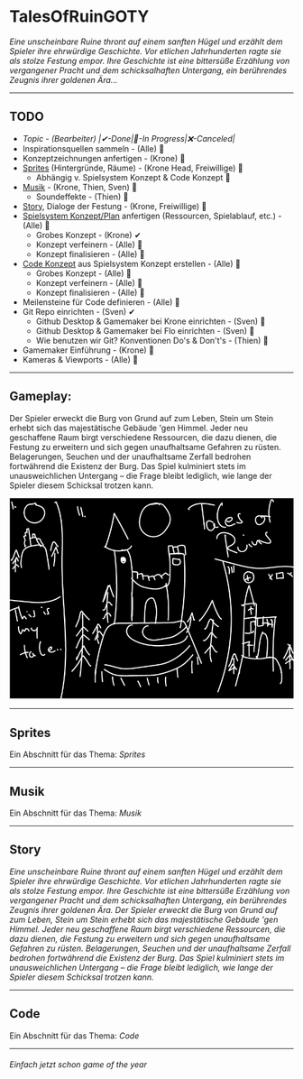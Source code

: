 # TalesOfRuinGOTY
_Eine unscheinbare Ruine thront auf einem sanften Hügel und erzählt dem Spieler ihre ehrwürdige Geschichte. Vor etlichen Jahrhunderten ragte sie als stolze Festung empor. Ihre Geschichte ist eine bittersüße Erzählung von vergangener Pracht und dem schicksalhaften Untergang, ein berührendes Zeugnis ihrer goldenen Ära..._
___
## TODO
- _Topic - (Bearbeiter) |✔-Done|🚧-In Progress|❌-Canceled|_
- Inspirationsquellen sammeln - (Alle) 🚧
- Konzeptzeichnungen anfertigen - (Krone) 🚧
- [Sprites](#Sprites) (Hintergründe, Räume) - (Krone Head, Freiwillige) 🚧
  - Abhängig v. Spielsystem Konzept & Code Konzept 🚧
- [Musik](#Musik) - (Krone, Thien, Sven) 🚧
  - Soundeffekte - (Thien)  🚧
- [Story](#Story), Dialoge der Festung - (Krone, Freiwillige) 🚧
- [Spielsystem Konzept/Plan](#Gameplay) anfertigen (Ressourcen, Spielablauf, etc.) - (Alle) 🚧
  - Grobes Konzept - (Krone) ✔
  - Konzept verfeinern - (Alle) 🚧
  - Konzept finalisieren - (Alle) 🚧
- [Code Konzept](#Code) aus Spielsystem Konzept erstellen - (Alle) 🚧
  - Grobes Konzept - (Alle) 🚧
  - Konzept verfeinern - (Alle) 🚧
  - Konzept finalisieren - (Alle) 🚧
- Meilensteine für Code definieren - (Alle) 🚧
- Git Repo einrichten - (Sven) ✔
  - Github Desktop & Gamemaker bei Krone einrichten - (Sven) 🚧
  - Github Desktop & Gamemaker bei Flo einrichten - (Sven) 🚧
  - Wie benutzen wir Git? Konventionen Do's & Don't's - (Thien) 🚧
- Gamemaker Einführung - (Krone) 🚧
- Kameras & Viewports - (Alle) 🚧
___
## Gameplay:
Der Spieler erweckt die Burg von Grund auf zum Leben, Stein um Stein erhebt sich das majestätische Gebäude 'gen Himmel. Jeder neu geschaffene Raum birgt verschiedene Ressourcen, die dazu dienen, die Festung zu erweitern und sich gegen unaufhaltsame Gefahren zu rüsten. Belagerungen, Seuchen und der unaufhaltsame Zerfall bedrohen fortwährend die Existenz der Burg. Das Spiel kulminiert stets im unausweichlichen Untergang – die Frage bleibt lediglich, wie lange der Spieler diesem Schicksal trotzen kann. 

![Bild kaputt text](Konzepte/Konzeptzeichnungen/Tales_of_Ruins_InitialConcept.png "Konzept 1")

___
## Sprites
Ein Abschnitt für das Thema: _Sprites_
___
## Musik
Ein Abschnitt für das Thema: _Musik_
___
## Story
_Eine unscheinbare Ruine thront auf einem sanften Hügel und erzählt dem Spieler ihre ehrwürdige Geschichte. Vor etlichen Jahrhunderten ragte sie als stolze Festung empor. Ihre Geschichte ist eine bittersüße Erzählung von vergangener Pracht und dem schicksalhaften Untergang, ein berührendes Zeugnis ihrer goldenen Ära. Der Spieler erweckt die Burg von Grund auf zum Leben, Stein um Stein erhebt sich das majestätische Gebäude 'gen Himmel. Jeder neu geschaffene Raum birgt verschiedene Ressourcen, die dazu dienen, die Festung zu erweitern und sich gegen unaufhaltsame Gefahren zu rüsten. Belagerungen, Seuchen und der unaufhaltsame Zerfall bedrohen fortwährend die Existenz der Burg. Das Spiel kulminiert stets im unausweichlichen Untergang – die Frage bleibt lediglich, wie lange der Spieler diesem Schicksal trotzen kann._
___
## Code
Ein Abschnitt für das Thema: _Code_
___
###### Einfach jetzt schon game of the year
